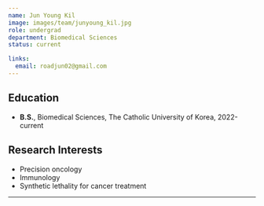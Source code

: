 ```yaml
---
name: Jun Young Kil
image: images/team/junyoung_kil.jpg
role: undergrad
department: Biomedical Sciences
status: current

links:
  email: roadjun02@gmail.com 
---
```


## **Education**
* **B.S.**, Biomedical Sciences, The Catholic University of Korea, 2022-current

## **Research Interests**
- Precision oncology
- Immunology
- Synthetic lethality for cancer treatment

---


